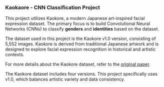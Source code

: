 ### Kaokaore - CNN Classification Project

This project utilizes Kaokore, a modern Japanese art-inspired facial expression dataset. The primary focus is to build Convolutional Neural Networks (CNNs) to classify **genders** and **identities** based on the dataset.

The dataset used in this project is the Kaokore v1.0 version, consisting of 5,552 images. Kaokore is derived from traditional Japanese artwork and is designed to explore facial expression recognition in historical and artistic contexts.

For more details about the Kaokore dataset, refer to the [original paper](https://arxiv.org/abs/2002.08595).

The Kaokore dataset includes four versions. This project specifically uses v1.0, which balances artistic variety and data consistency.
